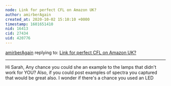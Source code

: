 ```yaml
---
node: Link for perfect CFL on Amazon UK? 
author: amirberAgain
created_at: 2020-10-02 15:10:10 +0000
timestamp: 1601651410
nid: 16413
cid: 27434
uid: 420776
---
```




[amirberAgain](../profile/amirberAgain) replying to: [Link for perfect CFL on Amazon UK? ](../notes/SarahC/05-31-2018/link-for-perfect-cfl-on-amazon-uk)

----
Hi Sarah,
Any chance you could she an example to the lamps that didn't work for YOU? Also, if you could post examples of spectra you captured that would be great also. 
I wonder if there's a chance you used an LED